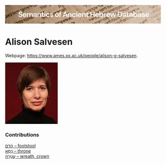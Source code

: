 <html><body><img id="banner" src="../../images/banners/banner.png" alt="banner" /></body></html>

# Alison Salvesen

Webpage: <a href="https://www.ames.ox.ac.uk/people/alison-g-salvesen" target="blank">https://www.ames.ox.ac.uk/people/alison-g-salvesen</a>.


![alison salvesen](../images/photos/alison_salvesen.jpg "Alison Salvesen")

### Contributions
[הֲדֹם – footstool](../words/hadom.md)<br>[כִּסֵּא – throne](../words/kisse2.md)<br>[עֲטָרָה – wreath, crown](../words/3atarah.md)<br>